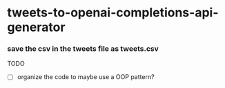 # tweets-to-openai-completions-api-generator
### save the csv in the tweets file as tweets.csv

TODO
- [ ] organize the code to maybe use a OOP pattern? 
